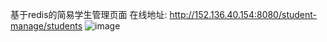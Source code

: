 基于redis的简易学生管理页面
在线地址: http://152.136.40.154:8080/student-manage/students
![image](https://github.com/user-attachments/assets/6a3cedfd-7fdc-4632-82ea-1cad1a882f0d)

